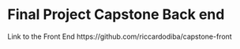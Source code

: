 <h1>Final Project Capstone Back end</h1>
<p>Link to the Front End https://github.com/riccardodiba/capstone-front </p>
 

